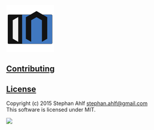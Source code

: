 ![ironNode](logo/logo.png)



## [Contributing](/CONTRIBUTING.md)

## [License](/LICENSE.md)
Copyright (c) 2015 Stephan Ahlf <stephan.ahlf@gmail.com>  
This software is licensed under MIT.  

[<img src="https://s-a.github.io/license/img/mit.svg" />](/LICENSE.md#mit "Massachusetts Institute of Technology (MIT)")